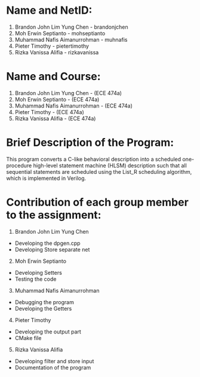 # Name and NetID:
1. Brandon John Lim Yung Chen - brandonjchen
2. Moh Erwin Septianto - mohseptianto
3. Muhammad Nafis Aimanurrohman - muhnafis
4. Pieter Timothy - pietertimothy
5. Rizka Vanissa Alifia - rizkavanissa

# Name and Course:
1. Brandon John Lim Yung Chen - (ECE 474a)
2. Moh Erwin Septianto - (ECE 474a)
3. Muhammad Nafis Aimanurrohman - (ECE 474a)
4. Pieter Timothy - (ECE 474a)
5. Rizka Vanissa Alifia - (ECE 474a)

# Brief Description of the Program:
This program converts a C-like behavioral description into a scheduled one-procedure high-level statement machine (HLSM) description such that all sequential statements are scheduled using the List_R scheduling algorithm, which is implemented in Verilog.

# Contribution of each group member to the assignment:
1. Brandon John Lim Yung Chen
- Developing the dpgen.cpp
- Developing Store separate net

2. Moh Erwin Septianto 
- Developing Setters
- Testing the code

3. Muhammad Nafis Aimanurrohman
- Debugging the program
- Developing the Getters

4. Pieter Timothy
- Developing the output part
- CMake file

5. Rizka Vanissa Alifia
- Developing filter and store input
- Documentation of the program
